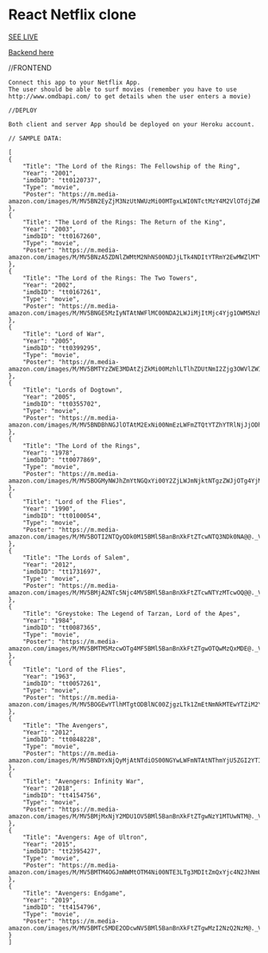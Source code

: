 # React Netflix clone

[SEE LIVE](https://react-netflix-clone-strive.herokuapp.com)


[Backend here](https://github.com/Abdugaffor-97/netflix-clone-backend)


//FRONTEND

    Connect this app to your Netflix App.
    The user should be able to surf movies (remember you have to use http://www.omdbapi.com/ to get details when the user enters a movie)

    //DEPLOY

    Both client and server App should be deployed on your Heroku account.

    // SAMPLE DATA:

    [
    {
        "Title": "The Lord of the Rings: The Fellowship of the Ring",
        "Year": "2001",
        "imdbID": "tt0120737",
        "Type": "movie",
        "Poster": "https://m.media-amazon.com/images/M/MV5BN2EyZjM3NzUtNWUzMi00MTgxLWI0NTctMzY4M2VlOTdjZWRiXkEyXkFqcGdeQXVyNDUzOTQ5MjY@._V1_SX300.jpg"
    },
    {
        "Title": "The Lord of the Rings: The Return of the King",
        "Year": "2003",
        "imdbID": "tt0167260",
        "Type": "movie",
        "Poster": "https://m.media-amazon.com/images/M/MV5BNzA5ZDNlZWMtM2NhNS00NDJjLTk4NDItYTRmY2EwMWZlMTY3XkEyXkFqcGdeQXVyNzkwMjQ5NzM@._V1_SX300.jpg"
    },
    {
        "Title": "The Lord of the Rings: The Two Towers",
        "Year": "2002",
        "imdbID": "tt0167261",
        "Type": "movie",
        "Poster": "https://m.media-amazon.com/images/M/MV5BNGE5MzIyNTAtNWFlMC00NDA2LWJiMjItMjc4Yjg1OWM5NzhhXkEyXkFqcGdeQXVyNzkwMjQ5NzM@._V1_SX300.jpg"
    },
    {
        "Title": "Lord of War",
        "Year": "2005",
        "imdbID": "tt0399295",
        "Type": "movie",
        "Poster": "https://m.media-amazon.com/images/M/MV5BMTYzZWE3MDAtZjZkMi00MzhlLTlhZDUtNmI2Zjg3OWVlZWI0XkEyXkFqcGdeQXVyNDk3NzU2MTQ@._V1_SX300.jpg"
    },
    {
        "Title": "Lords of Dogtown",
        "Year": "2005",
        "imdbID": "tt0355702",
        "Type": "movie",
        "Poster": "https://m.media-amazon.com/images/M/MV5BNDBhNGJlOTAtM2ExNi00NmEzLWFmZTQtYTZhYTRlNjJjODhmXkEyXkFqcGdeQXVyNDk3NzU2MTQ@._V1_SX300.jpg"
    },
    {
        "Title": "The Lord of the Rings",
        "Year": "1978",
        "imdbID": "tt0077869",
        "Type": "movie",
        "Poster": "https://m.media-amazon.com/images/M/MV5BOGMyNWJhZmYtNGQxYi00Y2ZjLWJmNjktNTgzZWJjOTg4YjM3L2ltYWdlXkEyXkFqcGdeQXVyNTAyODkwOQ@@._V1_SX300.jpg"
    },
    {
        "Title": "Lord of the Flies",
        "Year": "1990",
        "imdbID": "tt0100054",
        "Type": "movie",
        "Poster": "https://m.media-amazon.com/images/M/MV5BOTI2NTQyODk0M15BMl5BanBnXkFtZTcwNTQ3NDk0NA@@._V1_SX300.jpg"
    },
    {
        "Title": "The Lords of Salem",
        "Year": "2012",
        "imdbID": "tt1731697",
        "Type": "movie",
        "Poster": "https://m.media-amazon.com/images/M/MV5BMjA2NTc5Njc4MV5BMl5BanBnXkFtZTcwNTYzMTcwOQ@@._V1_SX300.jpg"
    },
    {
        "Title": "Greystoke: The Legend of Tarzan, Lord of the Apes",
        "Year": "1984",
        "imdbID": "tt0087365",
        "Type": "movie",
        "Poster": "https://m.media-amazon.com/images/M/MV5BMTM5MzcwOTg4MF5BMl5BanBnXkFtZTgwOTQwMzQxMDE@._V1_SX300.jpg"
    },
    {
        "Title": "Lord of the Flies",
        "Year": "1963",
        "imdbID": "tt0057261",
        "Type": "movie",
        "Poster": "https://m.media-amazon.com/images/M/MV5BOGEwYTlhMTgtODBlNC00ZjgzLTk1ZmEtNmNkMTEwYTZiM2Y0XkEyXkFqcGdeQXVyMzU4Nzk4MDI@._V1_SX300.jpg"
    },
    {
        "Title": "The Avengers",
        "Year": "2012",
        "imdbID": "tt0848228",
        "Type": "movie",
        "Poster": "https://m.media-amazon.com/images/M/MV5BNDYxNjQyMjAtNTdiOS00NGYwLWFmNTAtNThmYjU5ZGI2YTI1XkEyXkFqcGdeQXVyMTMxODk2OTU@._V1_SX300.jpg"
    },
    {
        "Title": "Avengers: Infinity War",
        "Year": "2018",
        "imdbID": "tt4154756",
        "Type": "movie",
        "Poster": "https://m.media-amazon.com/images/M/MV5BMjMxNjY2MDU1OV5BMl5BanBnXkFtZTgwNzY1MTUwNTM@._V1_SX300.jpg"
    },
    {
        "Title": "Avengers: Age of Ultron",
        "Year": "2015",
        "imdbID": "tt2395427",
        "Type": "movie",
        "Poster": "https://m.media-amazon.com/images/M/MV5BMTM4OGJmNWMtOTM4Ni00NTE3LTg3MDItZmQxYjc4N2JhNmUxXkEyXkFqcGdeQXVyNTgzMDMzMTg@._V1_SX300.jpg"
    },
    {
        "Title": "Avengers: Endgame",
        "Year": "2019",
        "imdbID": "tt4154796",
        "Type": "movie",
        "Poster": "https://m.media-amazon.com/images/M/MV5BMTc5MDE2ODcwNV5BMl5BanBnXkFtZTgwMzI2NzQ2NzM@._V1_SX300.jpg"
    }
    ]
